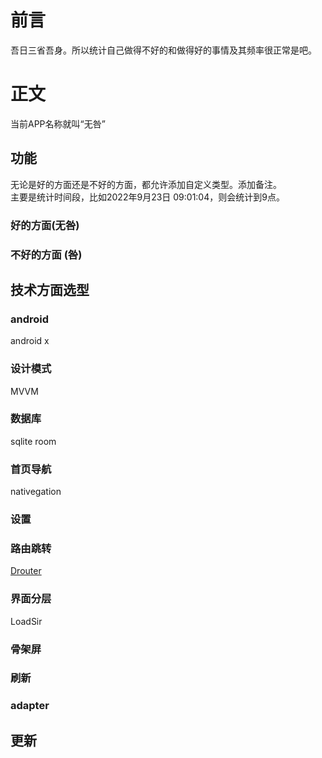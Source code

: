 # 前言
吾日三省吾身。所以统计自己做得不好的和做得好的事情及其频率很正常是吧。
# 正文
当前APP名称就叫“无咎”
## 功能
无论是好的方面还是不好的方面，都允许添加自定义类型。添加备注。<br>
主要是统计时间段，比如2022年9月23日 09:01:04，则会统计到9点。
### 好的方面(无咎)
### 不好的方面 (咎)


## 技术方面选型
### android
android x
### 设计模式
 MVVM
### 数据库
sqlite room
### 首页导航
nativegation
### 设置

### 路由跳转
[Drouter](https://github.com/didi/DRouter)
### 界面分层
LoadSir
### 骨架屏
### 刷新
### adapter
### 
## 更新

